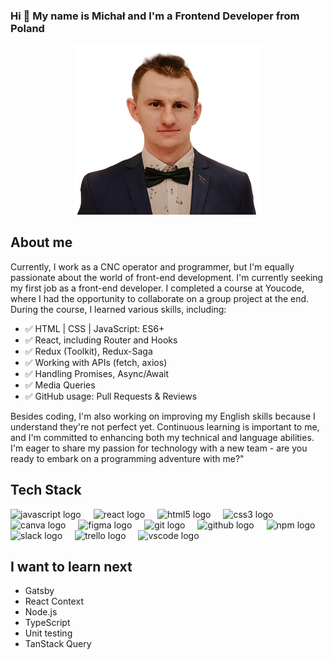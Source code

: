 ### Hi 👋 My name is Michał and I'm a Frontend Developer from Poland

<div align="center">
  <img src="./author.png" alt="Michał Wodniczak" width="300"/>
</div>

## About me
Currently, I work as a CNC operator and programmer, but I'm equally passionate about the world of front-end development. I'm currently seeking my first job as a front-end developer. I completed a course at Youcode, where I had the opportunity to collaborate on a group project at the end. During the course, I learned various skills, including:

<ul>
  <li>✅ HTML | CSS | JavaScript: ES6+</li>
  <li>✅ React, including Router and Hooks</li>
  <li>✅ Redux (Toolkit), Redux-Saga</li>
  <li>✅ Working with APIs (fetch, axios)</li>
  <li>✅ Handling Promises, Async/Await</li>
  <li>✅ Media Queries</li>
  <li>✅ GitHub usage: Pull Requests & Reviews</li>
</ul>

Besides coding, I'm also working on improving my English skills because I understand they're not perfect yet. Continuous learning is important to me, and I'm committed to enhancing both my technical and language abilities. I'm eager to share my passion for technology with a new team - are you ready to embark on a programming adventure with me?"


## Tech Stack
<div align="left">
  <img src="https://skillicons.dev/icons?i=js" height="43" alt="javascript logo"  />
  <img width="12" />
  <img src="https://cdn.jsdelivr.net/gh/devicons/devicon/icons/react/react-original.svg" height="43" alt="react logo"  />
  <img width="12" />
  <img src="https://cdn.jsdelivr.net/gh/devicons/devicon/icons/html5/html5-original.svg" height="43" alt="html5 logo"  />
  <img width="12" />
  <img src="https://cdn.jsdelivr.net/gh/devicons/devicon/icons/css3/css3-original.svg" height="43" alt="css3 logo"  />
  <img width="12" />
  <img src="https://cdn.jsdelivr.net/gh/devicons/devicon/icons/canva/canva-original.svg" height="43" alt="canva logo"  />
  <img width="12" />
  <img src="https://cdn.jsdelivr.net/gh/devicons/devicon/icons/figma/figma-original.svg" height="43" alt="figma logo"  />
  <img width="12" />
  <img src="https://cdn.jsdelivr.net/gh/devicons/devicon/icons/git/git-original.svg" height="43" alt="git logo"  />
  <img width="12" />
  <img src="https://skillicons.dev/icons?i=github" height="43" alt="github logo"  />
  <img width="12" />
  <img src="https://cdn.jsdelivr.net/gh/devicons/devicon/icons/npm/npm-original-wordmark.svg" height="50" alt="npm logo"  />
  <img width="12" />
  <img src="https://cdn.jsdelivr.net/gh/devicons/devicon/icons/slack/slack-original.svg" height="43" alt="slack logo"  />
  <img width="12" />
  <img src="https://cdn.jsdelivr.net/gh/devicons/devicon/icons/trello/trello-plain.svg" height="43" alt="trello logo"  />
  <img width="12" />
  <img src="https://cdn.jsdelivr.net/gh/devicons/devicon/icons/vscode/vscode-original.svg" height="43" alt="vscode logo"  />
</div>

## I want to learn next
<ul>
  <li>Gatsby</li>
  <li>React Context</li>
  <li>Node.js</li>
  <li>TypeScript</li>
  <li>Unit testing</li>
  <li>TanStack Query</li>
</ul>
